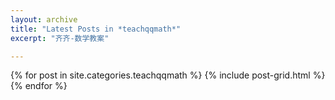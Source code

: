 ```yaml
---
layout: archive
title: "Latest Posts in *teachqqmath*"
excerpt: "齐齐-数学教案"

---
```


<div class="tiles">
{% for post in site.categories.teachqqmath %}
	{% include post-grid.html %}
{% endfor %}
</div><!-- /.tiles -->
